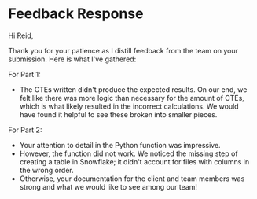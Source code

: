 # Feedback Response

Hi Reid,

Thank you for your patience as I distill feedback from the team on your submission. Here is what I've gathered:

For Part 1:
- The CTEs written didn't produce the expected results. On our end, we felt like there was more logic than necessary for the amount of CTEs, which is what likely resulted in the incorrect calculations. We would have found it helpful to see these broken into smaller pieces.

For Part 2:
- Your attention to detail in the Python function was impressive.
- However, the function did not work. We noticed the missing step of creating a table in Snowflake; it didn't account for files with columns in the wrong order.
- Otherwise, your documentation for the client and team members was strong and what we would like to see among our team!